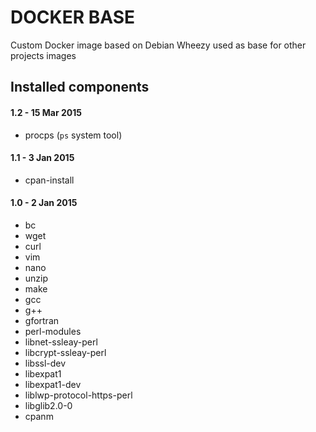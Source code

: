 # DOCKER BASE 


Custom Docker image based on Debian Wheezy used as base for other projects images 


## Installed components 

#### 1.2 - 15 Mar 2015 

- procps (`ps` system tool)

#### 1.1 - 3 Jan 2015

- cpan-install

#### 1.0 - 2 Jan 2015

- bc 
- wget 
- curl 
- vim 
- nano 
- unzip 
- make 
- gcc 
- g++ 
- gfortran   
- perl-modules 
- libnet-ssleay-perl 
- libcrypt-ssleay-perl 
- libssl-dev 
- libexpat1 
- libexpat1-dev 
- liblwp-protocol-https-perl 
- libglib2.0-0
- cpanm
 

